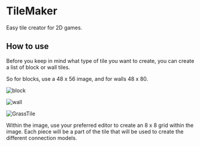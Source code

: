 # TileMaker
Easy tile creator for 2D games.

## How to use

Before you keep in mind what type of tile you want to create, you can create a list of block or wall tiles.

So for blocks, use a 48 x 56 image, and for walls 48 x 80.

![block](https://github.com/user-attachments/assets/7e8cbf22-48ec-4b5f-85e5-5da3e533c80c)

![wall](https://github.com/user-attachments/assets/23033354-5ef5-416d-82db-aea65de576ba)

![GrassTile](https://github.com/user-attachments/assets/880e7871-a6ff-49cb-872b-f287e7f5e357)

Within the image, use your preferred editor to create an 8 x 8 grid within the image. Each piece will be a part of the tile that will be used to create the different connection models.
